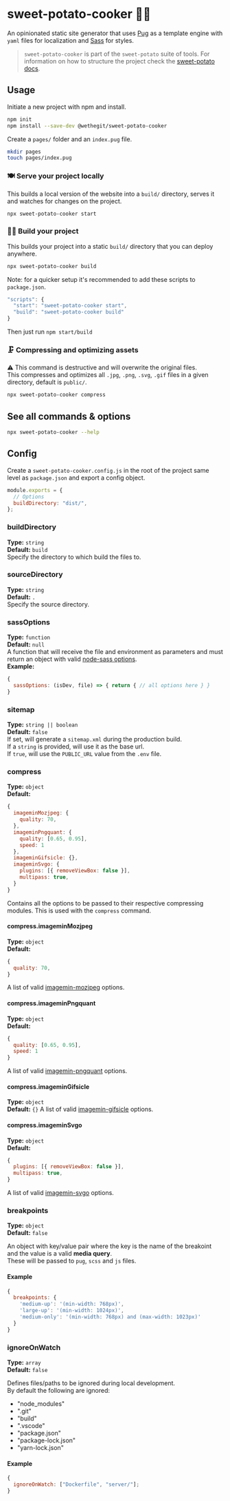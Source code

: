 # sweet-potato-cooker 👩‍🍳

An opinionated static site generator that uses [Pug](https://pugjs.org/api/getting-started.html) as a template engine with `yaml` files for localization and [Sass](https://sass-lang.com/) for styles.  

> `sweet-potato-cooker` is part of the `sweet-potato` suite of tools. For information on how to structure the project check the [sweet-potato docs](https://github.com/wethegit/sweet-potato).

## Usage

Initiate a new project with npm and install.

```sh
npm init
npm install --save-dev @wethegit/sweet-potato-cooker
```

Create a `pages/` folder and an `index.pug` file.

```sh
mkdir pages
touch pages/index.pug
```

### 🍽 Serve your project locally

This builds a local version of the website into a `build/` directory, serves it and watches for changes on the project.

```sh
npx sweet-potato-cooker start
```

### 👷‍♀️ Build your project

This builds your project into a static `build/` directory that you can deploy anywhere.

```sh
npx sweet-potato-cooker build
```

Note: for a quicker setup it's recommended to add these scripts to `package.json`.

```js
"scripts": {
  "start": "sweet-potato-cooker start",
  "build": "sweet-potato-cooker build"
}
```

Then just run `npm start/build`

### 🗜 Compressing and optimizing assets

⚠️ This command is destructive and will overwrite the original files.  
This compresses and optimizes all `.jpg`, `.png`, `.svg`, `.gif` files in a given directory, default is `public/`.

```sh
npx sweet-potato-cooker compress
```

## See all commands & options

```sh
npx sweet-potato-cooker --help
```

## Config

Create a `sweet-potato-cooker.config.js` in the root of the project same level as `package.json` and export a config object.

```js
module.exports = {
  // Options
  buildDirectory: "dist/",
};
```

### buildDirectory

**Type:** `string`  
**Default:** `build`  
Specify the directory to which build the files to.

### sourceDirectory

**Type:** `string`  
**Default:** `.`  
Specify the source directory.

### sassOptions

**Type:** `function`  
**Default:** `null`  
A function that will receive the file and environment as parameters and must return an object with valid [node-sass options](https://www.npmjs.com/package/node-sass).  
**Example:**

```js
{
  sassOptions: (isDev, file) => { return { // all options here } }
}
```

### sitemap

**Type:** `string || boolean`  
**Default:** `false`  
If set, will generate a `sitemap.xml` during the production build.  
If a `string` is provided, will use it as the base url.  
If `true`, will use the `PUBLIC_URL` value from the `.env` file.

### compress

**Type:** `object`  
**Default:**

```js
{
  imageminMozjpeg: {
    quality: 70,
  },
  imageminPngquant: {
    quality: [0.65, 0.95],
    speed: 1
  },
  imageminGifsicle: {},
  imageminSvgo: {
    plugins: [{ removeViewBox: false }],
    multipass: true,
  }
}
```

Contains all the options to be passed to their respective compressing modules. This is used with the `compress` command.

#### compress.imageminMozjpeg

**Type:** `object`  
**Default:**

```js
{
  quality: 70,
}
```

A list of valid [imagemin-mozjpeg](https://www.npmjs.com/package/imagemin-mozjpeg) options.

#### compress.imageminPngquant

**Type:** `object`  
**Default:**

```js
{
  quality: [0.65, 0.95],
  speed: 1
}
```

A list of valid [imagemin-pngquant](https://www.npmjs.com/package/imagemin-pngquant) options.

#### compress.imageminGifsicle

**Type:** `object`  
**Default:** `{}`
A list of valid [imagemin-gifsicle](https://www.npmjs.com/package/imagemin-gifsicle) options.

#### compress.imageminSvgo

**Type:** `object`  
**Default:**

```js
{
  plugins: [{ removeViewBox: false }],
  multipass: true,
}
```

A list of valid [imagemin-svgo](https://www.npmjs.com/package/imagemin-svgo) options.

### breakpoints

**Type:** `object`  
**Default:** `false`

An object with key/value pair where the key is the name of the breakoint and the value is a valid **media query**.  
These will be passed to `pug`, `scss` and `js` files.

#### Example

```js
{
  breakpoints: {
    'medium-up': '(min-width: 768px)',
    'large-up': '(min-width: 1024px)',
    'medium-only': '(min-width: 768px) and (max-width: 1023px)'
  }
}
```

### ignoreOnWatch

**Type:** `array`  
**Default:** `false`

Defines files/paths to be ignored during local development.  
By default the following are ignored:

- "node_modules"
- ".git"
- "build"
- ".vscode"
- "package.json"
- "package-lock.json"
- "yarn-lock.json"

#### Example

```js
{
  ignoreOnWatch: ["Dockerfile", "server/"];
}
```
